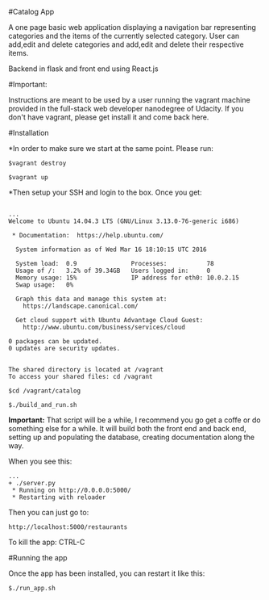 
#Catalog App

A one page basic web application displaying a navigation bar representing categories and the items of the currently selected category.
User can add,edit and delete categories and add,edit and delete their respective items.

Backend in flask and front end using React.js

#Important:

Instructions are meant to be used by a user running the vagrant machine provided in the full-stack web developer nanodegree of Udacity.  If you don't have vagrant, please get install it and come back here.

#Installation

*In order to make sure we start at the same point. Please run:

`$vagrant destroy`

`$vagrant up`

*Then setup your SSH and login to the box. Once you get:

```

...
Welcome to Ubuntu 14.04.3 LTS (GNU/Linux 3.13.0-76-generic i686)

 * Documentation:  https://help.ubuntu.com/

  System information as of Wed Mar 16 18:10:15 UTC 2016

  System load:  0.9               Processes:           78
  Usage of /:   3.2% of 39.34GB   Users logged in:     0
  Memory usage: 15%               IP address for eth0: 10.0.2.15
  Swap usage:   0%

  Graph this data and manage this system at:
    https://landscape.canonical.com/

  Get cloud support with Ubuntu Advantage Cloud Guest:
    http://www.ubuntu.com/business/services/cloud

0 packages can be updated.
0 updates are security updates.


The shared directory is located at /vagrant
To access your shared files: cd /vagrant
```

`$cd /vagrant/catalog`

`$./build_and_run.sh`

**Important:** That script will be a while, I recommend you go get a coffe or do something else for a while. It will build both the front end and back end, setting up and populating the database, creating documentation along the way.

When you see this:
```
...
+ ./server.py
 * Running on http://0.0.0.0:5000/
 * Restarting with reloader

 ````

Then you can just go to:

 `http://localhost:5000/restaurants`

To kill the app: CTRL-C

#Running the app

Once the app has been installed, you can restart it like this:

`$./run_app.sh`
